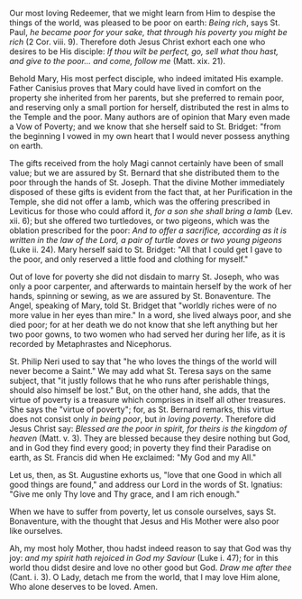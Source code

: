 
Our most loving Redeemer, that we might learn from Him to despise the things of the world, was pleased to be poor on earth: *Being rich*, says St. Paul, *he became poor for your sake, that through his poverty you might be rich* (2 Cor. viii. 9). Therefore doth Jesus Christ exhort each one who desires to be His disciple: *If thou wilt be perfect, go, sell what thou hast, and give to the poor... and come, follow me* (Matt. xix. 21).

Behold Mary, His most perfect disciple, who indeed imitated His example. Father Canisius proves that Mary could have lived in comfort on the property she inherited from her parents, but she preferred to remain poor, and reserving only a small portion for herself, distributed the rest in alms to the Temple and the poor. Many authors are of opinion that Mary even made a Vow of Poverty; and we know that she herself said to St. Bridget: \"from the beginning I vowed in my own heart that I would never possess anything on earth.

The gifts received from the holy Magi cannot certainly have been of small value; but we are assured by St. Bernard that she distributed them to the poor through the hands of St. Joseph. That the divine Mother immediately disposed of these gifts is evident from the fact that, at her Purification in the Temple, she did not offer a lamb, which was the offering prescribed in Leviticus for those who could afford it, *for a son she shall bring a lamb* (Lev. xii. 6); but she offered two turtledoves, or two pigeons, which was the oblation prescribed for the poor: *And to offer a sacrifice, according as it is written in the law of the Lord, a pair of turtle doves or two young pigeons* (Luke ii. 24). Mary herself said to St. Bridget: \"All that I could get I gave to the poor, and only reserved a little food and clothing for myself.\"

Out of love for poverty she did not disdain to marry St. Joseph, who was only a poor carpenter, and afterwards to maintain herself by the work of her hands, spinning or sewing, as we are assured by St. Bonaventure. The Angel, speaking of Mary, told St. Bridget that \"worldly riches were of no more value in her eyes than mire.\" In a word, she lived always poor, and she died poor; for at her death we do not know that she left anything but her two poor gowns, to two women who had served her during her life, as it is recorded by Metaphrastes and Nicephorus.

St. Philip Neri used to say that \"he who loves the things of the world will never become a Saint.\" We may add what St. Teresa says on the same subject, that \"it justly follows that he who runs after perishable things, should also himself be lost.\" But, on the other hand, she adds, that the virtue of poverty is a treasure which comprises in itself all other treasures. She says the \"virtue of poverty\"; for, as St. Bernard remarks, this virtue does not consist only *in being poor*, but *in loving poverty*. Therefore did Jesus Christ say: *Blessed are the poor in spirit, for theirs is the kingdom of heaven* (Matt. v. 3). They are blessed because they desire nothing but God, and in God they find every good; in poverty they find their Paradise on earth, as St. Francis did when He exclaimed: \"My God and my All.\"

Let us, then, as St. Augustine exhorts us, \"love that one Good in which all good things are found,\" and address our Lord in the words of St. Ignatius: \"Give me only Thy love and Thy grace, and I am rich enough.\"

When we have to suffer from poverty, let us console ourselves, says St. Bonaventure, with the thought that Jesus and His Mother were also poor like ourselves.

Ah, my most holy Mother, thou hadst indeed reason to say that God was thy joy: *and my spirit hath rejoiced in God my Saviour* (Luke i. 47); for in this world thou didst desire and love no other good but God. *Draw me after thee* (Cant. i. 3). O Lady, detach me from the world, that I may love Him alone, Who alone deserves to be loved. Amen.

